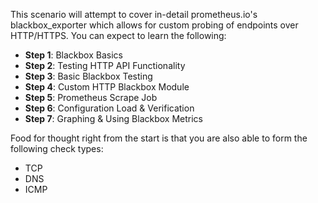This scenario will attempt to cover in-detail prometheus.io's blackbox_exporter which allows for custom probing of endpoints over HTTP/HTTPS.  You can expect to learn the following:

* **Step 1**: Blackbox Basics
* **Step 2**: Testing HTTP API Functionality
* **Step 3**: Basic Blackbox Testing
* **Step 4**: Custom HTTP Blackbox Module
* **Step 5**: Prometheus Scrape Job
* **Step 6**: Configuration Load & Verification
* **Step 7**: Graphing & Using Blackbox Metrics

Food for thought right from the start is that you are also able to form the following check types:

* TCP
* DNS
* ICMP
